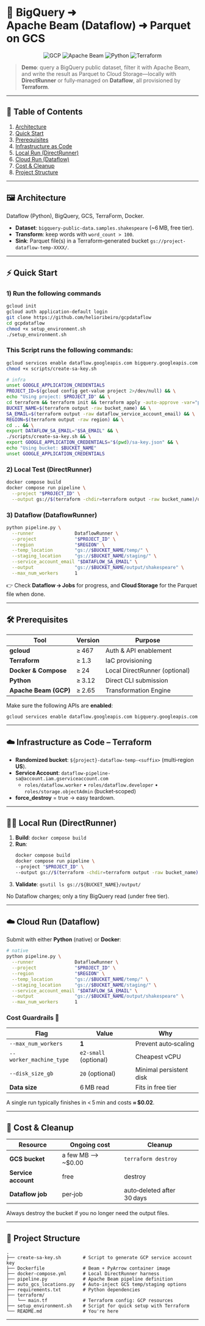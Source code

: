 # 🚀 BigQuery ➜ Apache Beam (Dataflow) ➜ Parquet on GCS

<p align="center">
  <img alt="GCP" src="https://img.shields.io/badge/GCP-Dataflow-blue?logo=googlecloud" />
  <img alt="Apache Beam" src="https://img.shields.io/badge/Apache%20Beam-2.65-orange?logo=apache" />
  <img alt="Python" src="https://img.shields.io/badge/Python-3.12-yellow?logo=python" />
  <img alt="Terraform" src="https://img.shields.io/badge/Terraform-1.3-purple?logo=terraform" />
</p>

> **Demo**: query a BigQuery public dataset, filter it with Apache Beam,  
> and write the result as Parquet to Cloud Storage—locally with **DirectRunner** or fully‑managed on **Dataflow**, all provisioned by **Terraform**.

---

## 📖 Table of Contents

1. [Architecture](#-architecture)
2. [Quick Start](#-quick-start)
3. [Prerequisites](#-prerequisites)
4. [Infrastructure as Code](#-infrastructure-as-code--terraform)
5. [Local Run (DirectRunner)](#-local-run-directrunner)
6. [Cloud Run (Dataflow)](#-cloud-run-dataflow)
7. [Cost & Cleanup](#-cost--cleanup)
8. [Project Structure](#-project-structure)

---

## 🖼️ Architecture

Dataflow (Python), BigQuery, GCS, TerraForm, Docker.

* **Dataset**: `bigquery-public-data.samples.shakespeare` (~6 MB, free tier).  
* **Transform**: keep words with `word_count > 100`.  
* **Sink**: Parquet file(s) in a Terraform‑generated bucket `gs://project-dataflow-temp-XXXX/`.

---

## ⚡ Quick Start

### 1) Run the following commands
```bash
gcloud init
gcloud auth application-default login
git clone https://github.com/helioribeiro/gcpdataflow
cd gcpdataflow
chmod +x setup_environment.sh
./setup_environment.sh
```

### This Script runs the following commands:
```bash
gcloud services enable dataflow.googleapis.com bigquery.googleapis.com bigquerystorage.googleapis.com compute.googleapis.com iam.googleapis.com serviceusage.googleapis.com storage.googleapis.com 
chmod +x scripts/create-sa-key.sh

# infra
unset GOOGLE_APPLICATION_CREDENTIALS
PROJECT_ID=$(gcloud config get-value project 2>/dev/null) && \
echo "Using project: $PROJECT_ID" && \
cd terraform && terraform init && terraform apply -auto-approve -var="project_id=$PROJECT_ID" && \
BUCKET_NAME=$(terraform output -raw bucket_name) && \
SA_EMAIL=$(terraform output -raw dataflow_service_account_email) && \
REGION=$(terraform output -raw region) && \
cd .. && \
export DATAFLOW_SA_EMAIL="$SA_EMAIL" && \
./scripts/create-sa-key.sh && \
export GOOGLE_APPLICATION_CREDENTIALS="$(pwd)/sa-key.json" && \
echo "Using bucket: $BUCKET_NAME"
unset GOOGLE_APPLICATION_CREDENTIALS
```

### 2) Local Test (DirectRunner)
```bash
docker compose build         
docker compose run pipeline \
  --project "$PROJECT_ID" \
  --output gs://$(terraform -chdir=terraform output -raw bucket_name)/output/shakespeare
```

### 3) Dataflow (DataflowRunner)
```bash
python pipeline.py \
  --runner               DataflowRunner \
  --project              "$PROJECT_ID" \
  --region               "$REGION" \
  --temp_location        "gs://$BUCKET_NAME/temp/" \
  --staging_location     "gs://$BUCKET_NAME/staging/" \
  --service_account_email "$DATAFLOW_SA_EMAIL" \
  --output               "gs://$BUCKET_NAME/output/shakespeare" \
  --max_num_workers      1
```

👉 Check **Dataflow → Jobs** for progress, and **Cloud Storage** for the Parquet file when done.

---

## 🛠️ Prerequisites

| Tool | Version | Purpose |
|------|---------|---------|
| **gcloud** | ≥ 467 | Auth & API enablement |
| **Terraform** | ≥ 1.3 | IaC provisioning |
| **Docker & Compose** | ≥ 24 | Local DirectRunner (optional) |
| **Python** | ≥ 3.12 | Direct CLI submission |
| **Apache Beam (GCP)** | ≥ 2.65 | Transformation Engine |

Make sure the following APIs are **enabled**:

```bash
gcloud services enable dataflow.googleapis.com bigquery.googleapis.com bigquerystorage.googleapis.com compute.googleapis.com iam.googleapis.com serviceusage.googleapis.com storage.googleapis.com 
```

---

## ☁️ Infrastructure as Code – Terraform

* **Randomized bucket**: `${project}-dataflow-temp-<suffix>` (multi‑region **US**).  
* **Service Account**: `dataflow-pipeline-sa@account.iam.gserviceaccount.com`  
  * `roles/dataflow.worker` • `roles/dataflow.developer` • `roles/storage.objectAdmin` (bucket‑scoped)  
* **force_destroy** = true → easy teardown.

---

## 🏃‍♂️ Local Run (DirectRunner)

1. **Build**: `docker compose build`
2. **Run**:  
   ```bash
   docker compose build         
   docker compose run pipeline \
   --project "$PROJECT_ID" \
   --output gs://$(terraform -chdir=terraform output -raw bucket_name)/output/shakespeare
   ```
3. **Validate**: `gsutil ls gs://${BUCKET_NAME}/output/`

No Dataflow charges; only a tiny BigQuery read (under free tier).

---

## ☁️ Cloud Run (Dataflow)

Submit with either **Python** (native) or **Docker**:

```bash
# native
python pipeline.py \
  --runner               DataflowRunner \
  --project              "$PROJECT_ID" \
  --region               "$REGION" \
  --temp_location        "gs://$BUCKET_NAME/temp/" \
  --staging_location     "gs://$BUCKET_NAME/staging/" \
  --service_account_email "$DATAFLOW_SA_EMAIL" \
  --output               "gs://$BUCKET_NAME/output/shakespeare" \
  --max_num_workers      1
```

### Cost Guardrails 💸

| Flag | Value | Why |
|------|-------|-----|
| `--max_num_workers` | **1** | Prevent auto‑scaling |
| `--worker_machine_type` | `e2-small` (optional) | Cheapest vCPU |
| `--disk_size_gb` | `20` (optional) | Minimal persistent disk |
| **Data size** | 6 MB read | Fits in free tier |

A single run typically finishes in < 5 min and costs **≈ $0.02**.

---

## 🧹 Cost & Cleanup

| Resource | Ongoing cost | Cleanup |
|----------|--------------|---------|
| **GCS bucket** | a few MB ⟶ ~\$0.00 | `terraform destroy` |
| **Service account** | free | destroy |
| **Dataflow job** | per‑job | auto‑deleted after 30 days |

Always destroy the bucket if you no longer need the output files.

---

## 📂 Project Structure

```
.
├── create-sa-key.sh        # Script to generate GCP service account key
├── Dockerfile              # Beam + PyArrow container image
├── docker-compose.yml      # Local DirectRunner harness
├── pipeline.py             # Apache Beam pipeline definition
├── auto_gcs_locations.py   # Auto-inject GCS temp/staging options
├── requirements.txt        # Python dependencies
├── terraform/
│   └── main.tf             # Terraform config: GCP resources
├── setup_environment.sh    # Script for quick setup with Terraform
└── README.md               # You're here
```

---